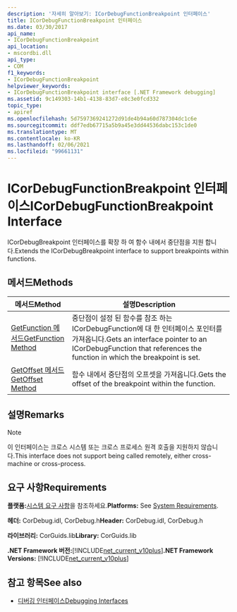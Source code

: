 ```yaml
---
description: '자세히 알아보기: ICorDebugFunctionBreakpoint 인터페이스'
title: ICorDebugFunctionBreakpoint 인터페이스
ms.date: 03/30/2017
api_name:
- ICorDebugFunctionBreakpoint
api_location:
- mscordbi.dll
api_type:
- COM
f1_keywords:
- ICorDebugFunctionBreakpoint
helpviewer_keywords:
- ICorDebugFunctionBreakpoint interface [.NET Framework debugging]
ms.assetid: 9c149303-14b1-4138-83d7-e8c3e0fcd332
topic_type:
- apiref
ms.openlocfilehash: 5d7597369241272d91de4b94a60d787304dc1c6e
ms.sourcegitcommit: ddf7edb67715a5b9a45e3dd44536dabc153c1de0
ms.translationtype: MT
ms.contentlocale: ko-KR
ms.lasthandoff: 02/06/2021
ms.locfileid: "99661131"
---
```

# <a name="icordebugfunctionbreakpoint-interface"></a><span data-ttu-id="99ae7-103">ICorDebugFunctionBreakpoint 인터페이스</span><span class="sxs-lookup"><span data-stu-id="99ae7-103">ICorDebugFunctionBreakpoint Interface</span></span>

<span data-ttu-id="99ae7-104">ICorDebugBreakpoint 인터페이스를 확장 하 여 함수 내에서 중단점을 지원 합니다.</span><span class="sxs-lookup"><span data-stu-id="99ae7-104">Extends the ICorDebugBreakpoint interface to support breakpoints within functions.</span></span>  
  
## <a name="methods"></a><span data-ttu-id="99ae7-105">메서드</span><span class="sxs-lookup"><span data-stu-id="99ae7-105">Methods</span></span>  
  
|<span data-ttu-id="99ae7-106">메서드</span><span class="sxs-lookup"><span data-stu-id="99ae7-106">Method</span></span>|<span data-ttu-id="99ae7-107">설명</span><span class="sxs-lookup"><span data-stu-id="99ae7-107">Description</span></span>|  
|------------|-----------------|  
|[<span data-ttu-id="99ae7-108">GetFunction 메서드</span><span class="sxs-lookup"><span data-stu-id="99ae7-108">GetFunction Method</span></span>](icordebugfunctionbreakpoint-getfunction-method.md)|<span data-ttu-id="99ae7-109">중단점이 설정 된 함수를 참조 하는 ICorDebugFunction에 대 한 인터페이스 포인터를 가져옵니다.</span><span class="sxs-lookup"><span data-stu-id="99ae7-109">Gets an interface pointer to an ICorDebugFunction that references the function in which the breakpoint is set.</span></span>|  
|[<span data-ttu-id="99ae7-110">GetOffset 메서드</span><span class="sxs-lookup"><span data-stu-id="99ae7-110">GetOffset Method</span></span>](icordebugfunctionbreakpoint-getoffset-method.md)|<span data-ttu-id="99ae7-111">함수 내에서 중단점의 오프셋을 가져옵니다.</span><span class="sxs-lookup"><span data-stu-id="99ae7-111">Gets the offset of the breakpoint within the function.</span></span>|  
  
## <a name="remarks"></a><span data-ttu-id="99ae7-112">설명</span><span class="sxs-lookup"><span data-stu-id="99ae7-112">Remarks</span></span>  
  
> [!NOTE]
> <span data-ttu-id="99ae7-113">이 인터페이스는 크로스 시스템 또는 크로스 프로세스 원격 호출을 지원하지 않습니다.</span><span class="sxs-lookup"><span data-stu-id="99ae7-113">This interface does not support being called remotely, either cross-machine or cross-process.</span></span>  
  
## <a name="requirements"></a><span data-ttu-id="99ae7-114">요구 사항</span><span class="sxs-lookup"><span data-stu-id="99ae7-114">Requirements</span></span>  

 <span data-ttu-id="99ae7-115">**플랫폼:**[시스템 요구 사항](../../get-started/system-requirements.md)을 참조하세요.</span><span class="sxs-lookup"><span data-stu-id="99ae7-115">**Platforms:** See [System Requirements](../../get-started/system-requirements.md).</span></span>  
  
 <span data-ttu-id="99ae7-116">**헤더:** CorDebug.idl, CorDebug.h</span><span class="sxs-lookup"><span data-stu-id="99ae7-116">**Header:** CorDebug.idl, CorDebug.h</span></span>  
  
 <span data-ttu-id="99ae7-117">**라이브러리:** CorGuids.lib</span><span class="sxs-lookup"><span data-stu-id="99ae7-117">**Library:** CorGuids.lib</span></span>  
  
 <span data-ttu-id="99ae7-118">**.NET Framework 버전:**[!INCLUDE[net_current_v10plus](../../../../includes/net-current-v10plus-md.md)]</span><span class="sxs-lookup"><span data-stu-id="99ae7-118">**.NET Framework Versions:** [!INCLUDE[net_current_v10plus](../../../../includes/net-current-v10plus-md.md)]</span></span>  
  
## <a name="see-also"></a><span data-ttu-id="99ae7-119">참고 항목</span><span class="sxs-lookup"><span data-stu-id="99ae7-119">See also</span></span>

- [<span data-ttu-id="99ae7-120">디버깅 인터페이스</span><span class="sxs-lookup"><span data-stu-id="99ae7-120">Debugging Interfaces</span></span>](debugging-interfaces.md)
